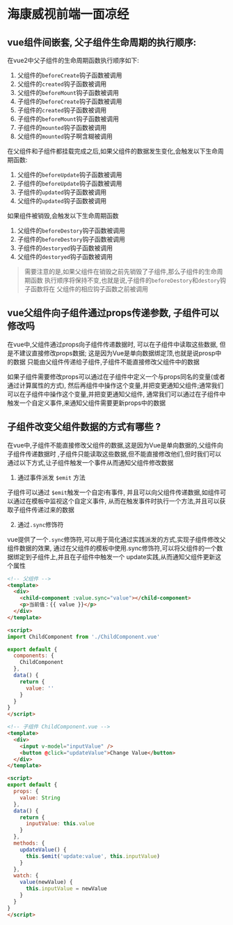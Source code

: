 # 海康威视前端一面凉经

## vue组件间嵌套, 父子组件生命周期的执行顺序:

在vue2中父子组件的生命周期函数执行顺序如下: 

1. 父组件的`beforeCreate`钩子函数被调用
2. 父组件的`created`钩子函数被调用
3. 父组件的`beforeMount`钩子函数被调用
4. 子组件的`beforeCreate`钩子函数被调用
5. 子组件的`created`钩子函数被调用
6. 子组件的`beforeMount`钩子函数被调用
7. 子组件的`mounted`钩子函数被调用
8. 父组件的`mounted`钩子啊含糊被调用

在父组件和子组件都挂载完成之后,如果父组件的数据发生变化,会触发以下生命周期函数:

1. 父组件的`beforeUpdate`钩子函数被调用
2. 子组件的`beforeUpdate`钩子函数被调用
3. 子组件的`updated`钩子函数被调用
4. 父组件的`updated`钩子函数被调用

如果组件被销毁,会触发以下生命周期函数

1. 父组件的`beforeDestory`钩子函数被调用
2. 子组件的`beforeDestory`钩子函数被调用
3. 子组件的`destoryed`钩子函数被调用
4. 父组件的`destoryed`钩子函数被调用

> 需要注意的是,如果父组件在销毁之前先销毁了子组件,那么子组件的生命周期函数
> 执行顺序将保持不变,也就是说,子组件的`beforeDestory`和`destory`钩子函数将在
> 父组件的相应钩子函数之前被调用


## vue父组件向子组件通过props传递参数, 子组件可以修改吗

在vue中,父组件通过props向子组件传递数据时, 可以在子组件中读取这些数据,
但是不建议直接修改props数据; 这是因为Vue是单向数据绑定顶,也就是说prosp中的数据
只能由父组件传递给子组件,子组件不能直接修改父组件中的数据

如果子组件需要修改props可以通过在子组件中定义一个与props同名的变量(或者通过计算属性的方式),
然后再组件中操作这个变量,并把变更通知父组件;通常我们可以在子组件中操作这个变量,并把变更通知父组件,
通常我们可以通过在子组件中触发一个自定义事件,来通知父组件需要更新props中的数据

## 子组件改变父组件数据的方式有哪些 ? 

在vue中,子组件不能直接修改父组件的数据,这是因为Vue是单向数据的,父组件向子组件传递数据时
,子组件只能读取这些数据,但不能直接修改他们,但时我们可以通过以下方式,让子组件触发一个事件从而通知父组件修改数据

1. 通过事件派发 `$emit` 方法

子组件可以通过 `$emit`触发一个自定i有事件, 并且可以向父组件传递数据,如组件可以通过在模板中监视这个自定义事件,
从而在触发事件时执行一个方法,并且可以获取子组件传递过来的数据

2. 通过`.sync`修饰符

vue提供了一个`.sync`修饰符,可以用于简化通过实践派发的方式,实现子组件修改父组件数据的效果,
通过在父组件的模板中使用.sync修饰符,可以将父组件的一个数据绑定到子组件上,并且在子组件中触发一个
update实践,从而通知父组件更新这个属性


```html
<!-- 父组件 -->
<template>
  <div>
    <child-component :value.sync="value"></child-component>
    <p>当前值：{{ value }}</p>
  </div>
</template>

<script>
import ChildComponent from './ChildComponent.vue'

export default {
  components: {
    ChildComponent
  },
  data() {
    return {
      value: ''
    }
  }
}
</script>

<!-- 子组件 ChildComponent.vue -->
<template>
  <div>
    <input v-model="inputValue" />
    <button @click="updateValue">Change Value</button>
  </div>
</template>

<script>
export default {
  props: {
    value: String
  },
  data() {
    return {
      inputValue: this.value
    }
  },
  methods: {
    updateValue() {
      this.$emit('update:value', this.inputValue)
    }
  },
  watch: {
    value(newValue) {
      this.inputValue = newValue
    }
  }
}
</script>

```




